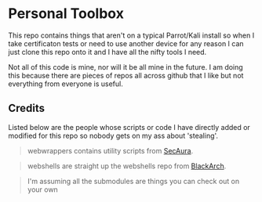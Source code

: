 # Personal Toolbox

This repo contains things that aren't on a typical Parrot/Kali
install so when I take certificaton tests or need to use 
another device for any reason I can just clone this repo
onto it and I have all the nifty tools I need.

Not all of this code is mine, nor will it be all mine in the 
future. I am doing this because there are pieces of repos all
across github that I like but not everything from everyone is 
useful. 

## Credits

Listed below are the people whose scripts or code I have 
directly added or modified for this repo so nobody gets 
on my ass about 'stealing'.

> webwrappers contains utility scripts from [SecAura](https://github.com/SecAuraYT).

> webshells are straight up the webshells repo from [BlackArch](https://github.com/BlackArch/blackarch).

> I'm assuming all the submodules are things you can check out on your own
